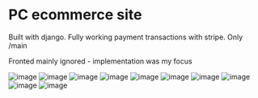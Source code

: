 # PC ecommerce site

Built with django. Fully working payment transactions with stripe. Only /main

Fronted mainly ignored - implementation was my focus

![image](https://github.com/Owen621/pcsell/assets/108760640/cac7f325-fc2e-47ae-a1a2-933d2e0b8de7)
![image](https://github.com/Owen621/pcsell/assets/108760640/f54f6eb7-fb04-4da8-b382-5afd3a8f40af)
![image](https://github.com/Owen621/pcsell/assets/108760640/7dd9b551-e547-4be9-b117-68565cc253d0)
![image](https://github.com/Owen621/pcsell/assets/108760640/251284a5-a842-4c99-ac38-f5e09a452e11)
![image](https://github.com/Owen621/pcsell/assets/108760640/91e18cbb-2188-4860-86cf-a070c56aa719)
![image](https://github.com/Owen621/pcsell/assets/108760640/1713820d-4bfb-41ca-9571-8ad870e47e45)
![image](https://github.com/Owen621/pcsell/assets/108760640/c986610b-7b98-4fc2-bf54-cf238971e98a)
![image](https://github.com/Owen621/pcsell/assets/108760640/b70ac27a-e52e-4aea-884b-880bfee90332)
![image](https://github.com/Owen621/pcsell/assets/108760640/52e85671-5c8e-4da6-94a8-2339e17fc113)
![image](https://github.com/Owen621/pcsell/assets/108760640/c74a490c-2748-4091-9ca4-5d3481428275)
